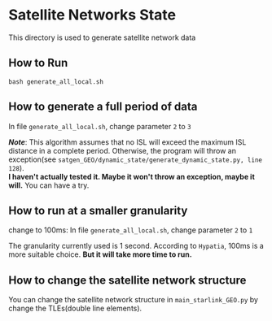# Satellite Networks State

This directory is used to generate satellite network data

## How to Run
`bash generate_all_local.sh`

## How to generate a full period of data
In file `generate_all_local.sh`, change parameter `2` to `3`  

***Note***: This algorithm assumes that no ISL will exceed the maximum ISL distance in a complete period. Otherwise, the program will throw an exception(see `satgen_GEO/dynamic_state/generate_dynamic_state.py, line 128`).  
**I haven't actually tested it. Maybe it won't throw an exception, maybe it will.** You can have a try.

## How to run at a smaller granularity
change to 100ms: In file `generate_all_local.sh`, change parameter `2` to `1`

The granularity currently used is 1 second. According to `Hypatia`, 100ms is a more suitable choice. **But it will take more time to run.**  

## How to change the satellite network structure
You can change the satellite network structure in `main_starlink_GEO.py` by change the TLEs(double line elements). 